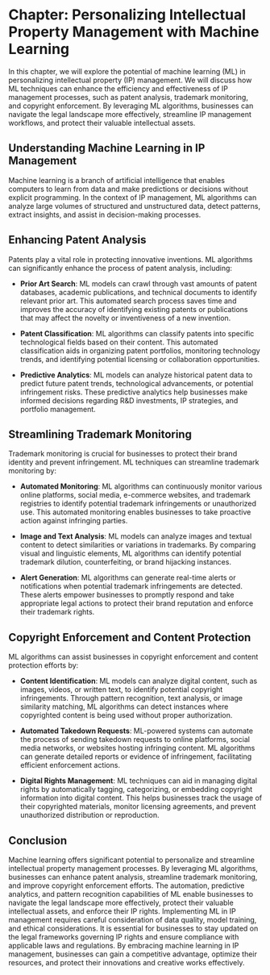Chapter: Personalizing Intellectual Property Management with Machine Learning
=============================================================================

In this chapter, we will explore the potential of machine learning (ML) in personalizing intellectual property (IP) management. We will discuss how ML techniques can enhance the efficiency and effectiveness of IP management processes, such as patent analysis, trademark monitoring, and copyright enforcement. By leveraging ML algorithms, businesses can navigate the legal landscape more effectively, streamline IP management workflows, and protect their valuable intellectual assets.

Understanding Machine Learning in IP Management
-----------------------------------------------

Machine learning is a branch of artificial intelligence that enables computers to learn from data and make predictions or decisions without explicit programming. In the context of IP management, ML algorithms can analyze large volumes of structured and unstructured data, detect patterns, extract insights, and assist in decision-making processes.

Enhancing Patent Analysis
-------------------------

Patents play a vital role in protecting innovative inventions. ML algorithms can significantly enhance the process of patent analysis, including:

* **Prior Art Search**: ML models can crawl through vast amounts of patent databases, academic publications, and technical documents to identify relevant prior art. This automated search process saves time and improves the accuracy of identifying existing patents or publications that may affect the novelty or inventiveness of a new invention.

* **Patent Classification**: ML algorithms can classify patents into specific technological fields based on their content. This automated classification aids in organizing patent portfolios, monitoring technology trends, and identifying potential licensing or collaboration opportunities.

* **Predictive Analytics**: ML models can analyze historical patent data to predict future patent trends, technological advancements, or potential infringement risks. These predictive analytics help businesses make informed decisions regarding R\&D investments, IP strategies, and portfolio management.

Streamlining Trademark Monitoring
---------------------------------

Trademark monitoring is crucial for businesses to protect their brand identity and prevent infringement. ML techniques can streamline trademark monitoring by:

* **Automated Monitoring**: ML algorithms can continuously monitor various online platforms, social media, e-commerce websites, and trademark registries to identify potential trademark infringements or unauthorized use. This automated monitoring enables businesses to take proactive action against infringing parties.

* **Image and Text Analysis**: ML models can analyze images and textual content to detect similarities or variations in trademarks. By comparing visual and linguistic elements, ML algorithms can identify potential trademark dilution, counterfeiting, or brand hijacking instances.

* **Alert Generation**: ML algorithms can generate real-time alerts or notifications when potential trademark infringements are detected. These alerts empower businesses to promptly respond and take appropriate legal actions to protect their brand reputation and enforce their trademark rights.

Copyright Enforcement and Content Protection
--------------------------------------------

ML algorithms can assist businesses in copyright enforcement and content protection efforts by:

* **Content Identification**: ML models can analyze digital content, such as images, videos, or written text, to identify potential copyright infringements. Through pattern recognition, text analysis, or image similarity matching, ML algorithms can detect instances where copyrighted content is being used without proper authorization.

* **Automated Takedown Requests**: ML-powered systems can automate the process of sending takedown requests to online platforms, social media networks, or websites hosting infringing content. ML algorithms can generate detailed reports or evidence of infringement, facilitating efficient enforcement actions.

* **Digital Rights Management**: ML techniques can aid in managing digital rights by automatically tagging, categorizing, or embedding copyright information into digital content. This helps businesses track the usage of their copyrighted materials, monitor licensing agreements, and prevent unauthorized distribution or reproduction.

Conclusion
----------

Machine learning offers significant potential to personalize and streamline intellectual property management processes. By leveraging ML algorithms, businesses can enhance patent analysis, streamline trademark monitoring, and improve copyright enforcement efforts. The automation, predictive analytics, and pattern recognition capabilities of ML enable businesses to navigate the legal landscape more effectively, protect their valuable intellectual assets, and enforce their IP rights. Implementing ML in IP management requires careful consideration of data quality, model training, and ethical considerations. It is essential for businesses to stay updated on the legal frameworks governing IP rights and ensure compliance with applicable laws and regulations. By embracing machine learning in IP management, businesses can gain a competitive advantage, optimize their resources, and protect their innovations and creative works effectively.
